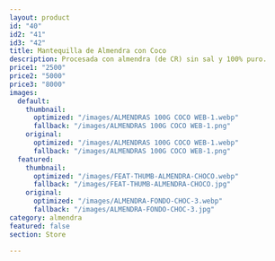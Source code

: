 ```yaml
---
layout: product
id: "40"
id2: "41"
id3: "42"
title: Mantequilla de Almendra con Coco
description: Procesada con almendra (de CR) sin sal y 100% puro.
price1: "2500"
price2: "5000"
price3: "8000"
images:
  default:
    thumbnail:
      optimized: "/images/ALMENDRAS 100G COCO WEB-1.webp"
      fallback: "/images/ALMENDRAS 100G COCO WEB-1.png"
    original:
      optimized: "/images/ALMENDRAS 100G COCO WEB-1.webp"
      fallback: "/images/ALMENDRAS 100G COCO WEB-1.png"
  featured:
    thumbnail:
      optimized: "/images/FEAT-THUMB-ALMENDRA-CHOCO.webp"
      fallback: "/images/FEAT-THUMB-ALMENDRA-CHOCO.jpg"
    original:
      optimized: "/images/ALMENDRA-FONDO-CHOC-3.webp"
      fallback: "/images/ALMENDRA-FONDO-CHOC-3.jpg"
category: almendra
featured: false
section: Store

---
```

